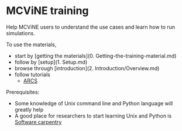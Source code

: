 # MCViNE training

Help MCViNE users to understand the use cases and learn how to run simulations.

To use the materials, 

* start by [getting the materials](0. Getting-the-training-material.md)
* follow by [setup](1. Setup.md)
* browse through [introduction](2. Introduction/Overview.md)
* follow tutorials
  - [ARCS](ARCS)

Prerequisites:
* Some knowledge of Unix command line and Python language will greatly help
* A good place for researchers to start learning Unix and Python is [Software carpentry](http://software-carpentry.org/lessons)
